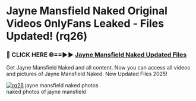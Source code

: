 # Jayne Mansfield Naked Original Videos 0nlyFans Leaked - Files Updated! (rq26)

<h3>🔴 CLICK HERE 🌐==►► <a href="https://tinyurl.com/up5wt9bj" rel="nofollow">Jayne Mansfield Naked Updated Files</a></h3>

Get Jayne Mansfield Naked and all content. Now you can access all videos and pictures of Jayne Mansfield Naked. New Updated Files 2025!

[![rq26](https://i.imgur.com/ABiUzMV.gif)](https://tinyurl.com/up5wt9bj)
jayne mansfield naked photos<br>
naked photos of jayne mansfield
